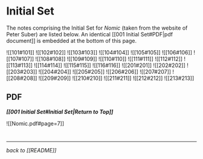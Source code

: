 # Initial Set
The notes comprising the Initial Set for *Nomic* (taken from the website of Peter Suber) are listed below. An identical [[001 Initial Set#PDF|pdf document]] is embedded at the bottom of this page.

![[101#101]]
![[102#102]]
![[103#103]]
![[104#104]]
![[105#105]]
![[106#106]]
![[107#107]]
![[108#108]]
![[109#109]]
![[110#110]]
![[111#111]]
![[112#112]]
![[113#113]]
![[114#114]]
![[115#115]]
![[116#116]]
![[201#201]]
![[202#202]]
![[203#203]]
![[204#204]]
![[205#205]]
![[206#206]]
![[207#207]]
![[208#208]]
![[209#209]]
![[210#210]]
![[211#211]]
![[212#212]]
![[213#213]]

## PDF
***[[001 Initial Set#Initial Set|Return to Top]]***

![[Nomic.pdf#page=7]]

#
---
*back to [[README]]*